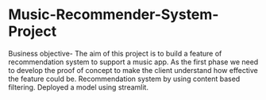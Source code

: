 # Music-Recommender-System-Project
Business objective- The aim of this project is to build a feature of recommendation system to support a music app. As the first phase we need to develop the proof of concept to make the client understand how effective the feature could be.
Recommendation system by using content based filtering.
Deployed a model using streamlit.
